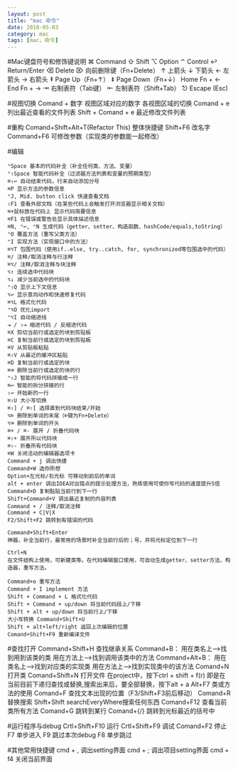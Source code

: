 ```yaml
---
layout: post
title: "mac 命令"
date: 2018-05-03
category: mac
tags: [mac，命令]
---
```

#Mac键盘符号和修饰键说明
	⌘ Command
	⇧ Shift
	⌥ Option
	⌃ Control
	↩︎ Return/Enter
	⌫ Delete
	⌦ 向前删除键（Fn+Delete）
	↑ 上箭头
	↓ 下箭头
	← 左箭头
	→ 右箭头
	⇞ Page Up（Fn+↑）
	⇟ Page Down（Fn+↓）
	Home Fn + ←
	End Fn + →
	⇥ 右制表符（Tab键）
	⇤ 左制表符（Shift+Tab）
	⎋ Escape (Esc)

#视图切换
	Comand + 数字 视图区域对应的数字 各视图区域的切换 <!-- more --> 
	Comand + e 列出最近查看的文件列表 
	Shift + Comand + e 最近修改文件列表

#重构
	Comand+Shift+Alt+T(Refactor This) 整体快捷键 
	Shift+F6 改名字 
	Command+F6 可修改参数（实现类的参数能一起修改）

#编辑
```
⌃Space 基本的代码补全（补全任何类、方法、变量）
⌃⇧Space 智能代码补全（过滤器方法列表和变量的预期类型）
⌘⇧↩ 自动结束代码，行末自动添加分号
⌘P 显示方法的参数信息
⌃J, Mid. button click 快速查看文档
⇧F1 查看外部文档（在某些代码上会触发打开浏览器显示相关文档）
⌘+鼠标放在代码上 显示代码简要信息
⌘F1 在错误或警告处显示具体描述信息
⌘N, ⌃↩, ⌃N 生成代码（getter、setter、构造函数、hashCode/equals,toString）
⌃O 覆盖方法（重写父类方法）
⌃I 实现方法（实现接口中的方法）
⌘⌥T 包围代码（使用if..else, try..catch, for, synchronized等包围选中的代码）
⌘/ 注释/取消注释与行注释
⌘⌥/ 注释/取消注释与块注释
⌥↑ 连续选中代码块
⌥↓ 减少当前选中的代码块
⌃⇧Q 显示上下文信息
⌥↩ 显示意向动作和快速修复代码
⌘⌥L 格式化代码
⌃⌥O 优化import
⌃⌥I 自动缩进线
⇥ / ⇧⇥ 缩进代码 / 反缩进代码
⌘X 剪切当前行或选定的块到剪贴板
⌘C 复制当前行或选定的块到剪贴板
⌘V 从剪贴板粘贴
⌘⇧V 从最近的缓冲区粘贴
⌘D 复制当前行或选定的块
⌘⌫ 删除当前行或选定的块的行
⌃⇧J 智能的将代码拼接成一行
⌘↩ 智能的拆分拼接的行
⇧↩ 开始新的一行
⌘⇧U 大小写切换
⌘⇧] / ⌘⇧[ 选择直到代码块结束/开始
⌥⌦ 删除到单词的末尾（⌦键为Fn+Delete）
⌥⌫ 删除到单词的开头
⌘+ / ⌘- 展开 / 折叠代码块
⌘⇧+ 展开所以代码块
⌘⇧- 折叠所有代码块
⌘W 关闭活动的编辑器选项卡
Command + j 调出快捷 
Command+W 选你所想 
Option+左光标/右光标 可移动到前后的单词 
alt + enter 调出IDEA对出错点的提示处理方法，熟练使用可使你写代码的速度提升5倍 
Command+D 复制黏贴当前行到下一行 
Shift+Command+V 调出最近复制的内容列表 
Command + / 注释/取消注释 
Command + C|V|X 
F2/Shift+F2 跳转到有错误的代码
	
Command+Shift+Enter 
神器，补全当前行，最常用的场景时补全当前行后的；号，并将光标定位到下一行
	
Ctrl+N 
在文件结构上使用，可新建类等。在代码编辑窗口使用，可自动生成getter、setter方法，构造器，重写方法。
	
Command+o 重写方法 
Command + I implement 方法 
Shift + Command + L 格式化代码 
Shift + Command + up/down 将当前代码段上/下移 
Shift + alt + up/down 将当前行上/下移 
大小写转换 Command+Shift+U 
Shift + alt+left/right 返回上次编辑的位置 
Comand+Shift+F9 重新编译文件
```
#查找打开
	Command+Shift+H 查找继承关系
	Command+B： 
	用在类名上–>找到用到该类的类 
	用在方法上–>找到调用该类中的方法
	Command+Alt+B： 
	用在类名上–>找到对应类的实现类 
	用在方法上–>找到实现类中的该方法
	Comand+N 打开类 
	Comand+Shift+N 打开文件 
	在project中，按下ctrl + shift + f(r) 即是在当前目前下递归查找或替换,搜索出来后，要全部替换，按下alt + a 
	Alt+F7 类或方法的使用 
	Comand+F 查找文本出现的位置（F3/Shift+F3前后移动） 
	Comand+R 替换搜索 
	Shift+Shift searchEveryWhere搜索任何东西 
	Comand+F12 查看当前类所有方法 
	Comand+G 跳转到某行 
	Comand+{/} 跳转到光标最近的括号中

#运行程序与debug 
	Crtl+Shift+F10 运行 
	Crtl+Shift+F9 调试 
	Comand+F2 停止 
	F7 单步进入 
	F9 跳过本次debug 
	F8 单步跳过

#其他常用快捷键
	cmd + , 调出setting界面 
	cmd + ; 调出项目setting界面 
	cmd + f4 关闭当前界面